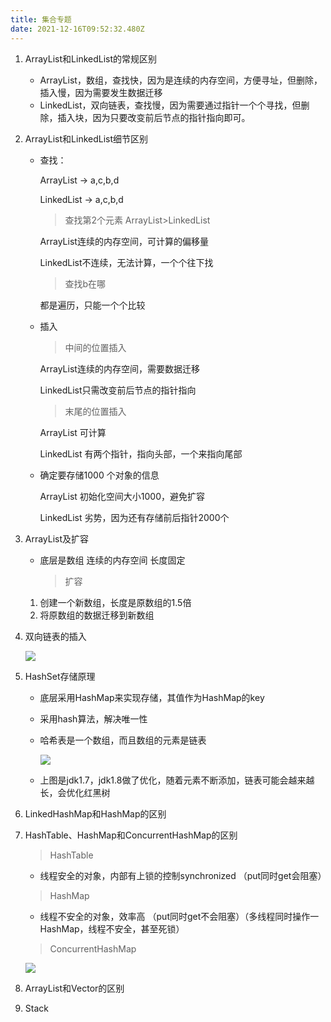 ```yaml
---
title: 集合专题
date: 2021-12-16T09:52:32.480Z
---
```

1. ArrayList和LinkedList的常规区别

   * ArrayList，数组，查找快，因为是连续的内存空间，方便寻址，但删除，插入慢，因为需要发生数据迁移
   * LinkedList，双向链表，查找慢，因为需要通过指针一个个寻找，但删除，插入块，因为只要改变前后节点的指针指向即可。
2. ArrayList和LinkedList细节区别

   * 查找：

     ArrayList -> a,c,b,d

     LinkedList -> a,c,b,d

     > 查找第2个元素       ArrayList>LinkedList

     ArrayList连续的内存空间，可计算的偏移量

     LinkedList不连续，无法计算，一个个往下找

     > 查找b在哪    

     都是遍历，只能一个个比较
   * 插入

     > 中间的位置插入

     ArrayList连续的内存空间，需要数据迁移

     LinkedList只需改变前后节点的指针指向

     > 末尾的位置插入

     ArrayList 可计算

     LinkedList 有两个指针，指向头部，一个来指向尾部
   * 确定要存储1000 个对象的信息

     ArrayList 初始化空间大小1000，避免扩容

     LinkedList 劣势，因为还有存储前后指针2000个
3. ArrayList及扩容

   * 底层是数组 连续的内存空间 长度固定

     > 扩容

   1. 创建一个新数组，长度是原数组的1.5倍
   2. 将原数组的数据迁移到新数组
4. 双向链表的插入

   ![](images/双向链表.png)
5. HashSet存储原理

   * 底层采用HashMap来实现存储，其值作为HashMap的key
   * 采用hash算法，解决唯一性
   * 哈希表是一个数组，而且数组的元素是链表

     ![](images/hashset1.7原理.png)
   * 上图是jdk1.7，jdk1.8做了优化，随着元素不断添加，链表可能会越来越长，会优化红黑树
6. LinkedHashMap和HashMap的区别
7. HashTable、HashMap和ConcurrentHashMap的区别

   > HashTable

   * 线程安全的对象，内部有上锁的控制synchronized  （put同时get会阻塞）

   > HashMap

   * 线程不安全的对象，效率高 （put同时get不会阻塞）（多线程同时操作一HashMap，线程不安全，甚至死锁）

   > ConcurrentHashMap

   ![](images/concurrenthashmap.png)
8. ArrayList和Vector的区别
9. Stack